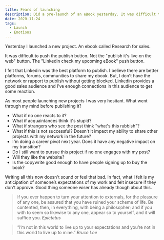 ```yaml
---
title: Fears of launching
description: Did a pre-launch of an eBook yesterday. It was difficult to hit publish.
date: 2020-11-24
tags:
  - Launch
  - Emotions
---
```

Yesterday I launched a new project. An ebook called Research for sales.

It was difficult to push the publish button. Not the "publish it's live on the web" button. The "Linkedin check my upcoming eBook" push button. 

I felt that Linkedin was the best platform to publish. I believe there are better platforms, forums, communities to share my ebook. But, I don't have the network or rapport to publish without getting blocked. 
Linkedin provides a good sales audience and I've enough connections in this audience to get some reaction.
 
As most people launching new projects I was very hesitant. What went through my mind before publishing it?
- What if no one reacts to it?
- What if acquaintances think it's stupid?
- What if strangers who see the post think "what's this rubbish"?
- What if this is not successful? Doesn't it impact my ability to share other projects with my network in the future?
- I'm doing a career pivot next year. Does it have any negative impact on my transition?
- Do I still want to pursue this project if no one engages with my post?
- Will they like the website?
- Is the copywrite good enough to have people signing up to buy the book?

Writing all this now doesn't sound or feel that bad. In fact, what I felt is my anticipation of someone’s expectations of my work and felt insecure if they don't approve. Good thing someone wiser has already though about this.

> If you ever happen to turn your attention to externals, for the pleasure of any one, be assured that you have ruined your scheme of life. Be contented, then, in everything, with being a philosopher; and if you with to seem so likewise to any one, appear so to yourself, and it will suffice you.
> _Epictetus_

> “I’m not in this world to live up to your expectations and you’re not in this world to live up to mine.”
> _Bruce Lee_